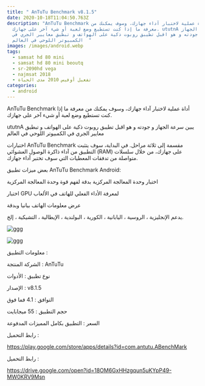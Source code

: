 ```yaml
---
title: " AnTuTu Benchmark v8.1.5"
date: 2020-10-18T11:04:50.763Z
description: "AnTuTu Benchmark أداة عملية لاختبار آداء جهازك، وسوف يمكنك من
  معرفة ما إذا كنت تستطيع وضع لعبة أو شيء آخر على جهازك. ututnA يبين سرعة الجهاز
  و جودته و هو اقبل تطيبق روبوت ذكية على الهواتف و تبطيق معايير الجري في
  الكمبيوتر اللوحي في العالم  "
images: /images/android.webp
tags:
  - samsat hd 80 mini
  - samsat hd 80 mini beoutq
  - sr-2090hd vega
  - najmsat 2018
  - تفعيل أوفيس 2010 مدى الحياة
categories:
  - android
---
```

<!--StartFragment-->

AnTuTu Benchmark أداة عملية لاختبار آداء جهازك، وسوف يمكنك من معرفة ما إذا كنت تستطيع وضع لعبة أو شيء آخر على جهازك.

ututnA يبين سرعة الجهاز و جودته و هو اقبل تطيبق روبوت ذكية على الهواتف و تبطيق معايير الجري في الكمبيوتر اللوحي في العالم



اختبارات AnTuTu Benchmark مقسمة إلى ثلاثة مراحل. في البداية، سوف يتثبت التطبيق من آداء ذاكرة الوصول العشوائي (RAM) على جهازك، من خلال سلسلات متواصلة من تدفقات المعطيات التي سوف تختبر آداء جهازك.

بعض ميزات تطبيق AnTuTu Benchmark Android:

اختبار وحدة المعالجة المركزية بدقة لفهم قوة وحدة المعالجة المركزية

اختبار GPU لمعرفة الأداء الفعلي للهاتف في الألعاب

عرض معلومات الهاتف بيانيا وبدقة

يدعم الإنجليزية ، الروسية ، اليابانية ، الكورية ، البولندية ، الإيطالية ، التشيكية ، إلخ.

![ggg](https://3.bp.--%20/#%20%D9%88%D8%B5%D9%84%D8%A9%20%D9%85%D9%85%D9%86%D9%88%D8%B9%D8%A9%201057%20#%20--/-Bk3vI__h3Fk/XIEbkhLKlQI/AAAAAAAA8po/XFhgXwDqRKQjL5eTQu9SwpRnRGhmriZ8wCLcBGAs/s400/unnamed%2B%252869%2529.jpg)

![ggg](https://encrypted-tbn0.gstatic.com/images?q=tbn%3AANd9GcQ3CLmISgCtJTDexun8fvJAKKiHZaYGmd1ytA&usqp=CAU)

معلومات التطبيق :

الشركة المنتجة : AnTuTu‏

نوع تطبيق : الأدوات

الإصدار : v8.1.5

التوافق : 4.1 فما فوق

حجم التطبيق : 55 ميجابايت

السعر : التطبيق بكامل المميزات المدفوعة



رابط التحميل :

<https://play.google.com/store/apps/details?id=com.antutu.ABenchMark>

رابط التحميل :

<https://drive.google.com/open?id=18OM6GxHHzgqun5uKYpP49-MW0KRV9Msn>

<!--EndFragment-->